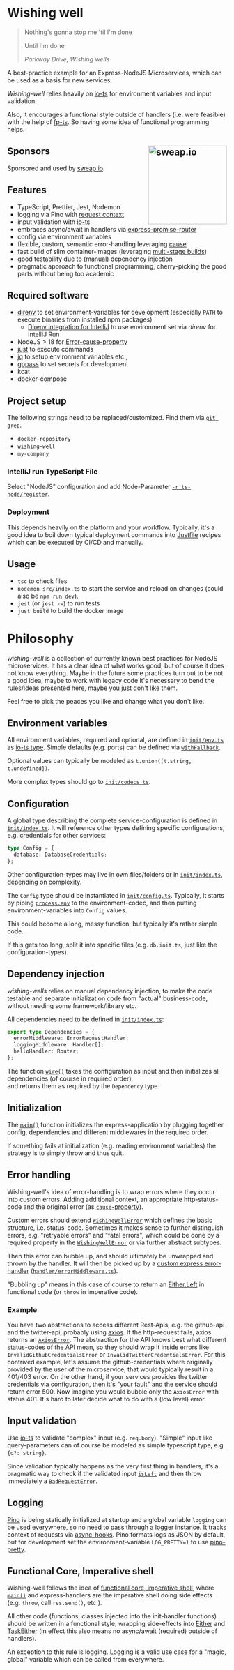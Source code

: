 # Wishing well
               
> Nothing's gonna stop me 'til I'm done
> 
> Until I'm done
> 
> *Parkway Drive, Wishing wells*

A best-practice example for an Express-NodeJS Microservices, which can be used as a basis for new services.          

*Wishing-well* relies heavily on [io-ts](https://gcanti.github.io/io-ts/) for environment variables and input validation.

Also, it encourages a functional style outside of handlers (i.e. were feasible) with the help of [fp-ts](https://gcanti.github.io/fp-ts/). So having some idea of functional programming helps.

## Sponsors <img src="https://sweap.io/assets/styleguide/sweap-logo-standard-onlight-rgb.svg" alt="sweap.io" width="180" valign="middle" style="float: right;" />

Sponsored and used by [sweap.io](https://sweap.io).

## Features

- TypeScript, Prettier, Jest, Nodemon
- logging via Pino with [request context](https://blog.logrocket.com/logging-with-pino-and-asynclocalstorage-in-node-js/)
- input validation with [io-ts](https://gcanti.github.io/io-ts/)
- embraces async/await in handlers via [express-promise-router](https://www.npmjs.com/package/express-promise-router)
- config via environment variables
- flexible, custom, semantic error-handling leveraging [cause](https://developer.mozilla.org/en-US/docs/Web/JavaScript/Reference/Global_Objects/Error/cause)  
- fast build of slim container-images (leveraging [multi-stage builds](https://docs.docker.com/build/building/multi-stage/))
- good testability due to (manual) dependency injection 
- pragmatic approach to functional programming, cherry-picking the good parts without being too academic
      
## Required software

- [direnv](https://direnv.net/) to set environment-variables for development (especially `PATH` to execute binaries from installed npm packages)
  - [Direnv integration for IntelliJ](https://plugins.jetbrains.com/plugin/15285-direnv-integration) to use environment set via *direnv* for IntelliJ Run
- NodeJS > 18 for [Error-cause-property](https://node.green/#ES2022-features-Error-cause-property)
- [just](https://just.systems/man/en/) to execute commands
- [jq](https://stedolan.github.io/jq/) to setup environment variables etc.,
- [gopass](https://www.gopass.pw/) to set secrets for development
- kcat
- docker-compose

## Project setup

The following strings need to be replaced/customized. Find them via [`git grep`](https://git-scm.com/docs/git-grep).

- `docker-repository`
- `wishing-well`     
- `my-company`

### IntelliJ run TypeScript File

Select "NodeJS" configuration and add Node-Parameter [`-r ts-node/register`](https://www.npmjs.com/package/ts-node#node-flags-and-other-tools).

### Deployment

This depends heavily on the platform and your workflow. Typically, it's a good idea to boil down typical deployment
commands into [Justfile](./Justfile) recipes which can be executed by CI/CD and manually. 

## Usage

- `tsc` to check files
- `nodemon src/index.ts` to start the service and reload on changes (could also be `npm run dev`).
- `jest` (or `jest -w`) to run tests
- `just build` to build the docker image

# Philosophy
                        
*wishing-well* is a collection of currently known best practices for NodeJS microservices. It has a clear idea of what works good,
but of course it does not know everything. Maybe in the future some practices turn out to be not a good idea, maybe to work with
legacy code it's necessary to bend the rules/ideas presented here, maybe you just don't like them.

Feel free to pick the peaces you like and change what you don't like.


## Environment variables

All environment variables, required and optional, are defined in [`init/env.ts`](src/init/env.ts) as [io-ts type](https://gcanti.github.io/io-ts/modules/index.ts.html#type).
Simple defaults (e.g. ports) can be defined via [`withFallback`](https://gcanti.github.io/io-ts-types/modules/withFallback.ts.html). 

Optional values can typically be modeled as `t.union([t.string, t.undefined])`. 

More complex types should go to [`init/codecs.ts`](init/codecs.ts).

## Configuration

A global type describing the complete service-configuration is defined in [`init/index.ts`](src/init/index.ts).
It will reference other types defining specific configurations, e.g. credentials for other services:

```typescript
type Config = {
  database: DatabaseCredentials;
};
```

Other configuration-types may live in own files/folders or in [`init/index.ts`](src/init/index.ts), depending on complexity.

The `Config` type should be instantiated in [`init/config.ts`](src/init/config.ts). Typically, it starts by piping [`process.env`](https://nodejs.org/dist/latest/docs/api/process.html) to the 
environment-codec, and then putting environment-variables into `Config` values.

This could become a long, messy function, but typically it's rather simple code.

If this gets too long, split it into specific files (e.g. `db.init.ts`, just like the configuration-types).

## Dependency injection
      
*wishing-wells* relies on manual dependency injection, to make the code testable and separate initialization code from
"actual" business-code, without needing some framework/library etc.

All dependencies need to be defined in [`init/index.ts`](src/init/index.ts):

```typescript
export type Dependencies = {
  errorMiddleware: ErrorRequestHandler;
  loggingMiddleware: Handler[];
  helloHandler: Router;
};
```

The function [`wire()`](src/init/wire.ts) takes the configuration as input and then initializes all dependencies (of course in required order),  
and returns them as required by the `Dependency` type.

## Initialization   
              
The [`main()`](src/index.ts) function initializes the express-application by plugging together config, dependencies and 
different middlewares in the required order.

If something fails at initialization (e.g. reading environment variables) the strategy is to simply throw and thus quit.

## Error handling

Wishing-well's idea of error-handling is to wrap errors where they occur into custom errors. Adding additional context, an appropriate http-status-code and the original error (as [`cause`-property](https://developer.mozilla.org/en-US/docs/Web/JavaScript/Reference/Global_Objects/Error/cause)).

Custom errors should extend [`WishingWellError`](src/errors.ts) which defines the basic structure, i.e. status-code. 
Sometimes it makes sense to further distinguish errors, e.g. "retryable errors" and "fatal errors", which could be done by a required
property in the [`WishingWellError`](src/errors.ts) or via further abstract subtypes.

Then this error can bubble up, and should ultimately be unwrapped and thrown by the handler. It will then be picked up by a
[custom express error-handler](https://expressjs.com/en/guide/error-handling.html#writing-error-handlers) ([`handler/errorMiddleware.ts`](src/handler/errorMiddleware.ts)).

"Bubbling up" means in this case of course to return an [Either.Left](https://gcanti.github.io/fp-ts/modules/Either.ts.html#left-interface) in functional code (or `throw` in imperative code).  

### Example

You have two abstractions to access different Rest-Apis, e.g. the github-api and the twitter-api, probably using [axios](https://axios-http.com/). If the http-request fails,
axios returns an [`AxiosError`](https://github.com/axios/axios/blob/659eeaf67cc0d54e86d0e38b90bd6f8174f56fca/index.d.ts#L344). The abstraction for the API knows best what different status-codes of the API mean, so they should
wrap it inside errors like `InvalidGithubCredentialsError` or `InvalidTwitterCredentialsError`.
For this contrived example, let's assume the github-credentials where originally provided by the user of the microservice, that would 
typically result in a 401/403 error. On the other hand, if your services provides the twitter credentials via configuration, then
it's "your fault" and the service should return error 500.
Now imagine you would bubble only the `AxiosError` with status 401. It's hard to later decide what to do with a (low level) error.

## Input validation

Use [io-ts](https://gcanti.github.io/io-ts/) to validate "complex" input (e.g. `req.body`). "Simple" input like query-parameters can of course
be modeled as simple typescript type, e.g. ```{q?: string}```.

Since validation typically happens as the very first thing in handlers, it's a pragmatic way to check if the validated input 
[`isLeft`](https://gcanti.github.io/fp-ts/modules/Either.ts.html#isleft) and then throw immediately a [`BadRequestError`](src/errors.ts).  

## Logging           

[Pino](https://getpino.io/#/docs/api) is being statically initialized at startup and a global variable `logging` can be used everywhere, so no need to pass through a logger instance.
It tracks context of requests via [async_hooks](https://nodejs.org/api/async_hooks.html).
Pino formats logs as JSON by default, but for development set the environment-variable `LOG_PRETTY=1` to use [pino-pretty](https://github.com/pinojs/pino-pretty).

## Functional Core, Imperative shell

Wishing-well follows the idea of [functional core, imperative shell](https://www.kennethlange.com/functional-core-imperative-shell/),
where [`main()`](src/index.ts) and express-handlers are the imperative shell doing side effects (e.g. `throw`, call `res.send()`, etc.).

All other code (functions, classes injected into the init-handler functions) should be written in a functional style, 
wrapping side-effects into [Either](https://gcanti.github.io/fp-ts/modules/Either.ts.html) and 
[TaskEither](https://gcanti.github.io/fp-ts/modules/TaskEither.ts.html) (in effect this also means no async/await (required) outside
of handlers).  

An exception to this rule is logging. Logging is a valid use case for a "magic, global" variable which can be called from everywhere.
